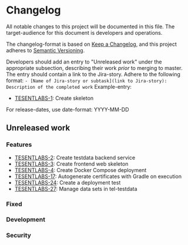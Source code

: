 # Changelog

All notable changes to this project will be documented in this file. The target-audience for this document is developers and operations.

The changelog-format is based on [Keep a Changelog](https://keepachangelog.com/en/1.0.0/), and this project adheres to [Semantic Versioning](https://semver.org/spec/v2.0.0.html).

Developers should add an entry to "Unreleased work" under the appropriate subsection, describing their work _prior_ to merging to master. The entry should contain a link to the Jira-story.
Adhere to the following format:
`- [Name of Jira-story or subtask](link to Jira-story): Description of the completed work`
Example-entry:

- [TESENTLABS-1](https://sunepoulsen.atlassian.net/browse/TESENTLABS-1): Create skeleton

For release-dates, use date-format: YYYY-MM-DD

## Unreleased work

### Features

- [TESENTLABS-2](https://sunepoulsen.atlassian.net/browse/TESENTLABS-2): Create testdata backend service
- [TESENTLABS-3](https://sunepoulsen.atlassian.net/browse/TESENTLABS-3): Create frontend web skeleton
- [TESENTLABS-4](https://sunepoulsen.atlassian.net/browse/TESENTLABS-4): Create Docker Compose deployment
- [TESENTLABS-17](https://sunepoulsen.atlassian.net/browse/TESENTLABS-17): Autogenerate certificates with Gradle on execution
- [TESENTLABS-24](https://sunepoulsen.atlassian.net/browse/TESENTLABS-24): Create a deployment test
- [TESENTLABS-27](https://sunepoulsen.atlassian.net/browse/TESENTLABS-27): Manage data sets in tel-testdata

### Fixed

### Development

### Security
